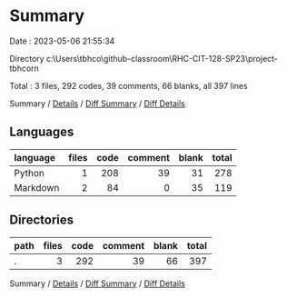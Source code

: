 # Summary

Date : 2023-05-06 21:55:34

Directory c:\\Users\\tbhco\\github-classroom\\RHC-CIT-128-SP23\\project-tbhcorn

Total : 3 files,  292 codes, 39 comments, 66 blanks, all 397 lines

Summary / [Details](details.md) / [Diff Summary](diff.md) / [Diff Details](diff-details.md)

## Languages
| language | files | code | comment | blank | total |
| :--- | ---: | ---: | ---: | ---: | ---: |
| Python | 1 | 208 | 39 | 31 | 278 |
| Markdown | 2 | 84 | 0 | 35 | 119 |

## Directories
| path | files | code | comment | blank | total |
| :--- | ---: | ---: | ---: | ---: | ---: |
| . | 3 | 292 | 39 | 66 | 397 |

Summary / [Details](details.md) / [Diff Summary](diff.md) / [Diff Details](diff-details.md)